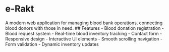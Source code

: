 # e-Rakt
A modern web application for managing blood bank operations, connecting blood donors with those in need.  ## Features  - Blood donation registration - Blood request system - Real-time blood inventory tracking - Contact form - Responsive design - Interactive UI elements - Smooth scrolling navigation - Form validation - Dynamic inventory updates
